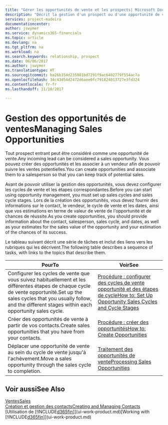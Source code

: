 ```yaml
---
title: "Gérer les opportunités de vente et les prospects| Microsoft Docs"
description: "Décrit la gestion d'un prospect ou d'une opportunité de ventes entrant dans Dynamics 365, et l'association de l'opportunité à un vendeur pour effectuer le suivi des ventes potentielles."
services: project-madeira
documentationcenter: 
author: jswymer
ms.service: dynamics365-financials
ms.topic: article
ms.devlang: na
ms.tgt_pltfrm: na
ms.workload: na
ms.search.keywords: relationship, prospect
ms.date: 06/06/2017
ms.author: jswymer
ms.translationtype: HT
ms.sourcegitcommit: ba26b354d235981bd7291f9ac6402779f554ac7a
ms.openlocfilehash: 34c43d54d2472d6aee0fc791824013727e3fd324
ms.contentlocale: fr-fr
ms.lasthandoff: 11/10/2017

---
```

# <a name="managing-sales-opportunities"></a><span data-ttu-id="de9e9-103">Gestion des opportunités de ventes</span><span class="sxs-lookup"><span data-stu-id="de9e9-103">Managing Sales Opportunities</span></span>
<span data-ttu-id="de9e9-104">Tout prospect entrant peut être considéré comme une opportunité de vente.</span><span class="sxs-lookup"><span data-stu-id="de9e9-104">Any incoming lead can be considered a sales opportunity.</span></span> <span data-ttu-id="de9e9-105">Vous pouvez créer des opportunités et les associer à un vendeur afin de pouvoir suivre les ventes potentielles.</span><span class="sxs-lookup"><span data-stu-id="de9e9-105">You can create opportunities and associate them to a salesperson so that you can keep track of potential sales.</span></span>

<span data-ttu-id="de9e9-106">Avant de pouvoir utiliser la gestion des opportunités, vous devez configurer les cycles de vente et les étapes correspondantes.</span><span class="sxs-lookup"><span data-stu-id="de9e9-106">Before you can start using opportunity management, you must set up sales cycles and sales cycle stages.</span></span> <span data-ttu-id="de9e9-107">Lors de la création des opportunités, vous devez fournir des informations sur le contact, le vendeur, le cycle de vente et les dates, ainsi que vos estimations en terme de valeur de vente de l'opportunité et de chances de réussite.</span><span class="sxs-lookup"><span data-stu-id="de9e9-107">As you create opportunities, you should provide information about the contact, salesperson, sales cycle, and dates, as well as your estimates for the sales value of the opportunity and your estimation of the chances of its success.</span></span>

<span data-ttu-id="de9e9-108">Le tableau suivant décrit une série de tâches et inclut des liens vers les rubriques qui les décrivent.</span><span class="sxs-lookup"><span data-stu-id="de9e9-108">The following table describes a sequence of tasks, with links to the topics that describe them.</span></span>

| <span data-ttu-id="de9e9-109">Pour</span><span class="sxs-lookup"><span data-stu-id="de9e9-109">To</span></span> | <span data-ttu-id="de9e9-110">Voir</span><span class="sxs-lookup"><span data-stu-id="de9e9-110">See</span></span> |
| --- | --- |
| <span data-ttu-id="de9e9-111">Configurer les cycles de vente que vous suivez habituellement et les différentes étapes de chaque cycle de vente opportunité.</span><span class="sxs-lookup"><span data-stu-id="de9e9-111">Set up the sales cycles that you usually follow, and the different stages within each opportunity sales cycle.</span></span> |[<span data-ttu-id="de9e9-112">Procédure : configurer des cycles de vente opportunité et des étapes de cycle</span><span class="sxs-lookup"><span data-stu-id="de9e9-112">How to: Set Up Opportunity Sales Cycles and Cycle Stages</span></span>](marketing-how-setup-opportunity-sales-cycles-stages.md) |
| <span data-ttu-id="de9e9-113">Créer des opportunités de vente à partir de vos contacts.</span><span class="sxs-lookup"><span data-stu-id="de9e9-113">Create sales opportunities that you have from your contacts.</span></span> |[<span data-ttu-id="de9e9-114">Procédure : créer des opportunités</span><span class="sxs-lookup"><span data-stu-id="de9e9-114">How to: Create Opportunities</span></span>](marketing-how-create-opportunities.md) |
| <span data-ttu-id="de9e9-115">Déplacer une opportunité de vente au sein du cycle de vente jusqu'à l'achèvement.</span><span class="sxs-lookup"><span data-stu-id="de9e9-115">Move a sales opportunity through the sales cycle to completion.</span></span> |[<span data-ttu-id="de9e9-116">Traitement des opportunités de vente</span><span class="sxs-lookup"><span data-stu-id="de9e9-116">Processing Sales Opportunities</span></span>](marketing-processing-sales-opportunities.md) |

## <a name="see-also"></a><span data-ttu-id="de9e9-117">Voir aussi</span><span class="sxs-lookup"><span data-stu-id="de9e9-117">See Also</span></span>
[<span data-ttu-id="de9e9-118">Ventes</span><span class="sxs-lookup"><span data-stu-id="de9e9-118">Sales</span></span>](sales-manage-sales.md)  
[<span data-ttu-id="de9e9-119">Création et gestion des contacts</span><span class="sxs-lookup"><span data-stu-id="de9e9-119">Creating and Managing Contacts</span></span>](marketing-contacts.md)  
<span data-ttu-id="de9e9-120">[Utilisation de [!INCLUDE[d365fin](includes/d365fin_md.md)]](ui-work-product.md)</span><span class="sxs-lookup"><span data-stu-id="de9e9-120">[Working with [!INCLUDE[d365fin](includes/d365fin_md.md)]](ui-work-product.md)</span></span>

